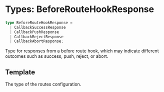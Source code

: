 # Types: BeforeRouteHookResponse

```ts
type BeforeRouteHookResponse = 
  | CallbackSuccessResponse
  | CallbackPushResponse
  | CallbackRejectResponse
  | CallbackAbortResponse;
```

Type for responses from a before route hook, which may indicate different outcomes such as success, push, reject, or abort.

## Template

The type of the routes configuration.
